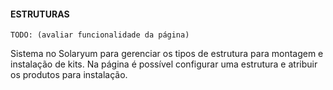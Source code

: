 #### ESTRUTURAS

`TODO: (avaliar funcionalidade da página)`

Sistema no Solaryum para gerenciar os tipos de estrutura para montagem e instalação de kits. Na página é possível configurar uma estrutura e atribuir os produtos para instalação.
